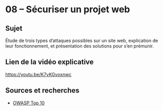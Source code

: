# 08 – Sécuriser un projet web

## Sujet
Étude de trois types d’attaques possibles sur un site web, explication de leur fonctionnement, et présentation des solutions pour s’en prémunir.

## Lien de la vidéo explicative
https://youtu.be/K7vKGvoxnwc

## Sources et recherches
- [OWASP Top 10](https://owasp.org/www-project-top-ten/)
